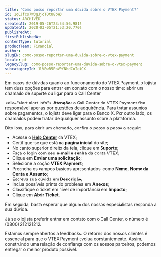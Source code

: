 ```yaml
---
title: 'Como posso reportar uma dúvida sobre o VTEX Payment?'
id: 1qQJfcs7W3gJjcTOtU8bW3
status: ARCHIVED
createdAt: 2019-05-26T23:54:56.981Z
updatedAt: 2020-03-05T21:53:20.770Z
publishedAt: 
firstPublishedAt: 
contentType: tutorial
productTeam: Financial
author: 
slugEN: como-posso-reportar-uma-duvida-sobre-o-vtex-payment
locale: pt
legacySlug: como-posso-reportar-uma-duvida-sobre-o-vtex-payment
subcategoryId: 1lVBwR5PbVPYNhdCoIeACX
---
```


Em casos de dúvidas quanto ao funcionamento do VTEX Payment, o lojista tem duas opções para entrar em contato com o nosso time: abrir um chamado de suporte ou ligar para o Call Center. 

<div="alert alert-info">
__Atenção__: o Call Center do VTEX Payment fica responsável apenas por questões de adquirência. Para tratar assuntos sobre pagamentos, o lojista deve ligar para o Banco X. Por outro lado, os chamados podem tratar de qualquer assunto sobre a plataforma.         
</div>

Dito isso, para abrir um chamado, confira o passo a passo a seguir:

- Acesse o __[Help Center](https://help.vtex.com/ "Help Center")__ da VTEX;
- Certifique-se que está na __página inicial__ do site;
- No canto superior direito da tela, clique em __Suporte__;
- Faça o login com seu __e-mail e senha__ da conta VTEX;
- Clique em __Enviar uma solicitação__;
- Selecione a opção __VTEX Payment__;
- Preencha os campos básicos apresentados, como __Nome__, __Nome da Conta e Assunto__;
- Escreva sua dúvida em __Descrição__;
- Inclua possíveis prints do problema em __Anexos__;
- Classifique o ticket em nível de importância em __Impacto__;
- Clique em __Abrir Ticket__.

Em seguida, basta esperar que algum dos nossos especialistas responda a sua dúvida.

Já se o lojista preferir entrar em contato com o Call Center, o número é (0800) 212121212.

Estamos sempre abertos a feedbacks. O retorno dos nossos clientes é essencial para que o VTEX Payment evolua constantemente. Assim, construindo uma relação de confiança com os nossos parceiros, podemos entregar o melhor produto possível. 
